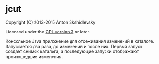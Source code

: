 jcut
====

Copyright (C) 2013-2015 Anton Skshidlevsky

Licensed under the [GPL version 3](http://www.gnu.org/licenses/) or later.

Консольное Java приложение для отсеживания изменений в каталоге. Запускается два раза, до изменений и после них. Первый запуск создает снимок каталога, а последующие запуски отображают произошедшие изменения.
